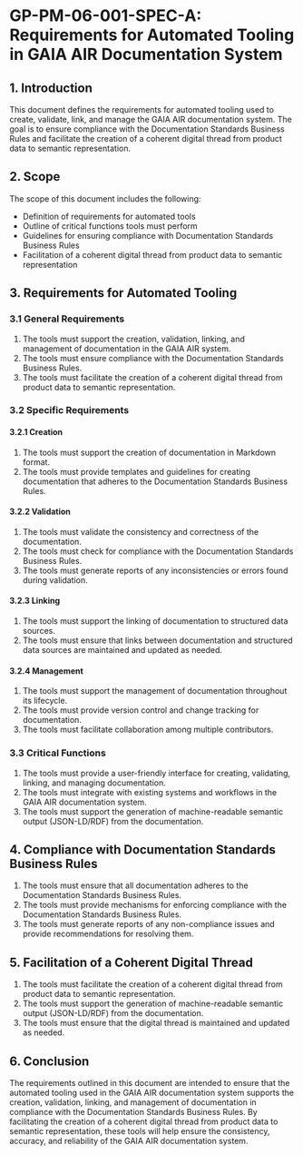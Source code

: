 # GP-PM-06-001-SPEC-A: Requirements for Automated Tooling in GAIA AIR Documentation System

## 1. Introduction

This document defines the requirements for automated tooling used to create, validate, link, and manage the GAIA AIR documentation system. The goal is to ensure compliance with the Documentation Standards Business Rules and facilitate the creation of a coherent digital thread from product data to semantic representation.

## 2. Scope

The scope of this document includes the following:
- Definition of requirements for automated tools
- Outline of critical functions tools must perform
- Guidelines for ensuring compliance with Documentation Standards Business Rules
- Facilitation of a coherent digital thread from product data to semantic representation

## 3. Requirements for Automated Tooling

### 3.1 General Requirements

1. The tools must support the creation, validation, linking, and management of documentation in the GAIA AIR system.
2. The tools must ensure compliance with the Documentation Standards Business Rules.
3. The tools must facilitate the creation of a coherent digital thread from product data to semantic representation.

### 3.2 Specific Requirements

#### 3.2.1 Creation

1. The tools must support the creation of documentation in Markdown format.
2. The tools must provide templates and guidelines for creating documentation that adheres to the Documentation Standards Business Rules.

#### 3.2.2 Validation

1. The tools must validate the consistency and correctness of the documentation.
2. The tools must check for compliance with the Documentation Standards Business Rules.
3. The tools must generate reports of any inconsistencies or errors found during validation.

#### 3.2.3 Linking

1. The tools must support the linking of documentation to structured data sources.
2. The tools must ensure that links between documentation and structured data sources are maintained and updated as needed.

#### 3.2.4 Management

1. The tools must support the management of documentation throughout its lifecycle.
2. The tools must provide version control and change tracking for documentation.
3. The tools must facilitate collaboration among multiple contributors.

### 3.3 Critical Functions

1. The tools must provide a user-friendly interface for creating, validating, linking, and managing documentation.
2. The tools must integrate with existing systems and workflows in the GAIA AIR documentation system.
3. The tools must support the generation of machine-readable semantic output (JSON-LD/RDF) from the documentation.

## 4. Compliance with Documentation Standards Business Rules

1. The tools must ensure that all documentation adheres to the Documentation Standards Business Rules.
2. The tools must provide mechanisms for enforcing compliance with the Documentation Standards Business Rules.
3. The tools must generate reports of any non-compliance issues and provide recommendations for resolving them.

## 5. Facilitation of a Coherent Digital Thread

1. The tools must facilitate the creation of a coherent digital thread from product data to semantic representation.
2. The tools must support the generation of machine-readable semantic output (JSON-LD/RDF) from the documentation.
3. The tools must ensure that the digital thread is maintained and updated as needed.

## 6. Conclusion

The requirements outlined in this document are intended to ensure that the automated tooling used in the GAIA AIR documentation system supports the creation, validation, linking, and management of documentation in compliance with the Documentation Standards Business Rules. By facilitating the creation of a coherent digital thread from product data to semantic representation, these tools will help ensure the consistency, accuracy, and reliability of the GAIA AIR documentation system.

